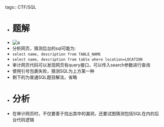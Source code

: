 tags:: CTF/SQL

- # 题解
- ![a](https://s1.328888.xyz/2022/08/08/0FHYI.png)
- 分析网页，猜测后台的sql可能为:
- `select name, description from TABLE_NAME`
- `select name, description from table where location=LOCATION`
- 审计网页代码可以发现网页有query接口，可以传入search参数进行查询
- 使用引号包裹失败，猜测SQL为上方第一种
- 剩下的为普通SQL题目解法，省略
- # 分析
- 在审计网页时，不仅要善于找出其中的漏洞，还要试图猜测包括SQL在内的后台代码逻辑